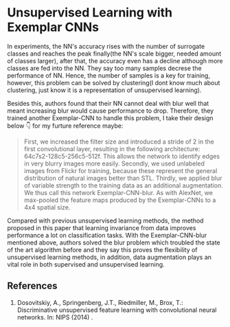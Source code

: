 # Unsupervised Learning with Exemplar CNNs

In experiments, the NN's accuracy rises with the number of surrogate classes and reaches the peak finally(the NN's scale bigger, needed amount of classes larger), after that, the accuracy even has a decline although more classes are fed into the NN. They say too many samples decrese the performance of NN. Hence, the number of samples is a key for training, however, this problem can be solved by clustering(I dont know much about clustering, just know it is a representation of unsupervised learning).

Besides this, authors found that their NN cannot deal with blur well that meant increasing blur would cause performance to drop. Therefore, they trained another Exemplar-CNN to handle this problem, I take their design below 👇 for my furture reference maybe:

> First, we increased the filter size and introduced a stride of 2 in the first convolutional layer, resulting in the following architecture: 64c7s2-128c5-256c5-512f. This allows the network to identify edges in very blurry images more easily. Secondly, we used unlabeled images from Flickr for training, because these represent the general distribution of natural images better than STL. Thirdly, we applied blur of variable strength to the training data as an additional augmentation. We thus call this network Exemplar-CNN-blur. As with AlexNet, we max-pooled the feature maps produced by the Exemplar-CNNs to a 4x4 spatial size.


Compared with previous unsupervised learning methods, the method proposed in this paper that learning invariance from data improves performance a lot on classification tasks. With the Exemplar-CNN-blur mentioned above, authors solved the blur problem which troubled the state of the art algorithm before and they say this proves the flexibility of unsupervised learning methods, in addition, data augmentation plays an vital role in both supervised and unsupervised learning.  


## References
1. Dosovitskiy, A., Springenberg, J.T., Riedmiller, M., Brox, T.: Discriminative unsupervised feature learning with convolutional neural networks. In: NIPS (2014) .
